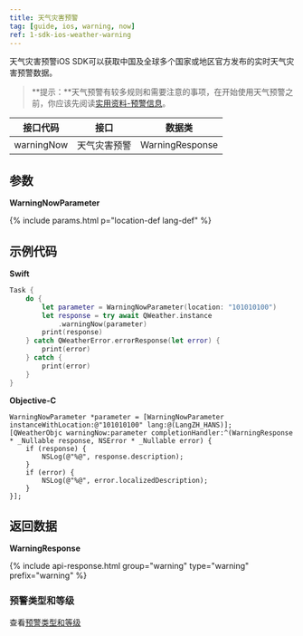 ```yaml
---
title: 天气灾害预警
tag: [guide, ios, warning, now]
ref: 1-sdk-ios-weather-warning
---
```


天气灾害预警iOS SDK可以获取中国及全球多个国家或地区官方发布的实时天气灾害预警数据。

> **提示：**天气预警有较多规则和需要注意的事项，在开始使用天气预警之前，你应该先阅读[实用资料-预警信息](/docs/resource/warning-info/)。


| 接口代码     | 接口     | 数据类           |
| -------------------- | -------- | ---------------- |
| warningNow | 天气灾害预警 | WarningResponse |

## 参数

**WarningNowParameter**

{% include params.html p="location-def lang-def" %}

## 示例代码

**Swift**

```swift
Task {
    do {
        let parameter = WarningNowParameter(location: "101010100")
        let response = try await QWeather.instance
            .warningNow(parameter)
        print(response)
    } catch QWeatherError.errorResponse(let error) {
        print(error)
    } catch {
        print(error)
    }
}
```

**Objective-C**

```objc
WarningNowParameter *parameter = [WarningNowParameter instanceWithLocation:@"101010100" lang:@(LangZH_HANS)];
[QWeatherObjc warningNow:parameter completionHandler:^(WarningResponse * _Nullable response, NSError * _Nullable error) {
    if (response) {
        NSLog(@"%@", response.description);
    }
    if (error) {
        NSLog(@"%@", error.localizedDescription);
    }
}];
```

## 返回数据

**WarningResponse**

{% include api-response.html group="warning" type="warning" prefix="warning" %}


### 预警类型和等级

查看[预警类型和等级](/docs/resource/warning-info/)